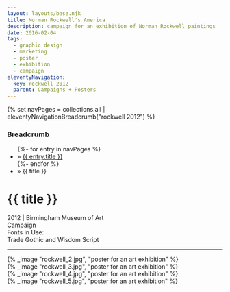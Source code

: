 ```yaml
---
layout: layouts/base.njk
title: Norman Rockwell's America
description: campaign for an exhibition of Norman Rockwell paintings
date: 2016-02-04
tags:
  - graphic design
  - marketing
  - poster
  - exhibition
  - campaign
eleventyNavigation:
  key: rockwell 2012
  parent: Campaigns + Posters
---
```

{% set navPages = collections.all | eleventyNavigationBreadcrumb("rockwell 2012") %}
<div class="breadcrumb">
    <h3 class="visually-hidden">Breadcrumb</h3>
	<ul class="nav">
            {%- for entry in navPages %}
		<li class="nav-item"{% if entry.url == page.url %} class="active-breadcrumb"{% endif %}> » <a href="{{ entry.url }}">{{ entry.title }}</a></li>
  	    	{%- endfor %}
	    <li class="nav-item"><active-breadcrumb>» {{ title }}</active-breadcrumb></li>
	</ul>
</div>
<div class="container">
	<div class="row"></div>
	<div class="row">
		<div class="col-4 col-4-md col-4-lg">
			<h1>{{ title }}</h1>
			<figcaption>2012 | Birmingham Museum of Art</figcaption>
			<figcaption>Campaign</figcaption>
			<figcaption>Fonts in Use:</br>Trade Gothic and Wisdom Script</figcaption>
            <hr>
		</div>
        <div class="col"></div>
        <div class="col-6 col-6-md col-6-lg">
			{% _image "rockwell_2.jpg", "poster for an art exhibition" %}
		</div>
	</div>
	<div class="row">
		<div class="col">
			{% _image "rockwell_3.jpg", "poster for an art exhibition" %}
		</div>
		<div class="col">
			{% _image "rockwell_4.jpg", "poster for an art exhibition" %}
		</div>
		<div class="col">
			{% _image "rockwell_5.jpg", "poster for an art exhibition" %}
		</div>
	</div>
</div>